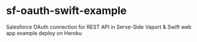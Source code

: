 # sf-oauth-swift-example
Salesforce OAuth connection for REST API in Serve-Side Vaport & Swift web app example deploy on Heroku
